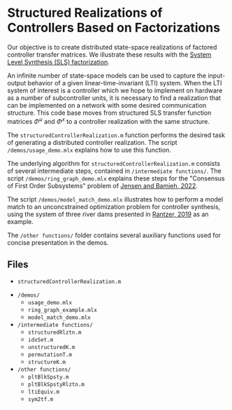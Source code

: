 # Structured Realizations of Controllers Based on Factorizations

Our objective is to create distributed state-space realizations of factored controller transfer matrices. We illustrate these results with the [System Level Synthesis (SLS) factorization](https://arxiv.org/pdf/1610.04815).

An infinite number of state-space models can be used to capture the input-output behavior of a given linear-time-invariant (LTI) system. When the LTI system of interest is a controller which we hope to implement on hardware as a number of subcontroller units, it is necessary to find a realization that can be implemented on a network with some desired communication structure. This code base moves from structured SLS transfer function matrices $\Phi^u$ and $\Phi^x$ to a controller realization with the same structure.

The `structuredControllerRealization.m` function performs the desired task of generating a distributed controller realization. The script `/demos/usage_demo.mlx` explains how to use this function.

The underlying algorithm for `structuredControllerRealization.m` consists of several intermediate steps, contained in `/intermediate functions/`. The script `/demos/ring_graph_demo.mlx` explains these steps for the "Consensus of First Order Subsystems" problem of [Jensen and Bamieh, 2022](https://arxiv.org/pdf/2012.04792).

The script `/demos/model_match_demo.mlx` illustrates how to perform a model match to an unconcstrained optimization problem for controller synthesis, using the system of three river dams presented in [Rantzer, 2019](https://arxiv.org/pdf/1812.07748) as an example.

The `/other functions/` folder contains several auxiliary functions used for concise presentation in the demos.

## Files

* `structuredControllerRealization.m`
- `/demos/`
    - `usage_demo.mlx`
    - `ring_graph_example.mlx`
    - `model_match_demo.mlx`
- `/intermediate functions/`
    - `structuredRlztn.m`
    - `idxSet.m`
    - `unstructuredK.m`
    - `permutationT.m`
    - `structureK.m`
- `/other functions/`
    - `pltBlkSpsty.m`
    - `pltBlkSpstyRlztn.m`
    - `ltiEquiv.m`
    - `sym2tf.m`
